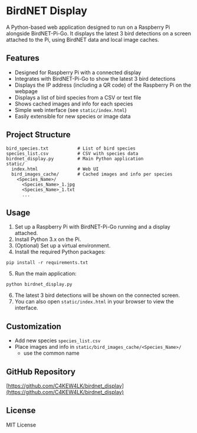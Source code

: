 # BirdNET Display

A Python-based web application designed to run on a Raspberry Pi alongside BirdNET-Pi-Go. It displays the latest 3 bird detections on a screen attached to the Pi, using BirdNET data and local image caches.

## Features
- Designed for Raspberry Pi with a connected display
- Integrates with BirdNET-Pi-Go to show the latest 3 bird detections
- Displays the IP address (including a QR code) of the Raspberry Pi on the webpage
- Displays a list of bird species from a CSV or text file
- Shows cached images and info for each species
- Simple web interface (see `static/index.html`)
- Easily extensible for new species or image data

## Project Structure
```
bird_species.txt           # List of bird species
species_list.csv           # CSV with species data
birdnet_display.py         # Main Python application
static/
  index.html               # Web UI
  bird_images_cache/       # Cached images and info per species
    <Species_Name>/
      <Species_Name>_1.jpg
      <Species_Name>_1.txt
      ...
```

## Usage
1. Set up a Raspberry Pi with BirdNET-Pi-Go running and a display attached.
2. Install Python 3.x on the Pi.
3. (Optional) Set up a virtual environment.
4. Install the required Python packages:
  ```
  pip install -r requirements.txt
  ```
5. Run the main application:
  ```
  python birdnet_display.py
  ```
6. The latest 3 bird detections will be shown on the connected screen.
7. You can also open `static/index.html` in your browser to view the interface.

## Customization
- Add new species `species_list.csv`
- Place images and info in `static/bird_images_cache/<Species_Name>/`
    - use the common name

## GitHub Repository
[https://github.com/C4KEW4LK/birdnet_display](https://github.com/C4KEW4LK/birdnet_display)

## License
MIT License
